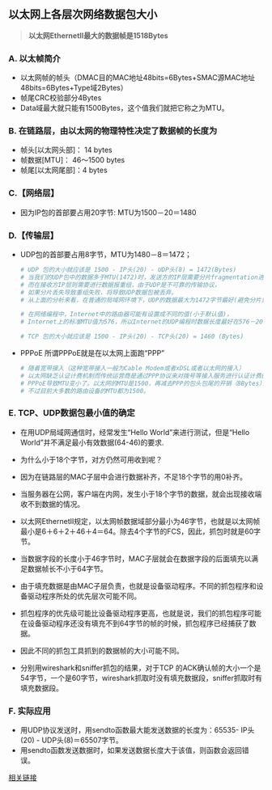 ## **以太网上各层次网络数据包大小**
> **以太网EthernetII最大的数据帧是1518Bytes** 

### A. 以太帧简介
- 以太网帧的帧头（DMAC目的MAC地址48bits=6Bytes+SMAC源MAC地址48bits=6Bytes+Type域2Bytes）
- 帧尾CRC校验部分4Bytes
- Data域最大就只能有1500Bytes，这个值我们就把它称之为MTU。

### B. 在链路层，由以太网的物理特性决定了数据帧的长度为 
- 帧头[以太网头部]： 14 bytes
- 帧数据[MTU]： 46～1500 bytes
- 帧尾[以太网尾部]：4 bytes

### C.【网络层】
- 因为IP包的首部要占用20字节: MTU为1500－20＝1480

### D.【传输层】
- UDP包的首部要占用8字节，MTU为1480－8＝1472；
    ```sh
    # UDP 包的大小就应该是 1500 - IP头(20) - UDP头(8) = 1472(Bytes)
    # 当我们的UDP包中的数据多于MTU(1472)时，发送方的IP层需要分片fragmentation进行传输，
    # 而在接收方IP层则需要进行数据报重组，由于UDP是不可靠的传输协议，
    # 如果分片丢失导致重组失败，将导致UDP数据包被丢弃。 　　
    # 从上面的分析来看，在普通的局域网环境下，UDP的数据最大为1472字节最好(避免分片重组)

    # 在网络编程中，Internet中的路由器可能有设置成不同的值(小于默认值)，
    # Internet上的标准MTU值为576，所以Internet的UDP编程时数据长度最好在576－20－8＝548字节以内。

    # TCP 包的大小就应该是 1500 - IP头(20) - TCP头(20) = 1460 (Bytes)
    ```
- PPPoE 所谓PPPoE就是在以太网上面跑“PPP”
    ```sh
    # 随着宽带接入（这种宽带接入一般为Cable Modem或者xDSL或者以太网的接入）
    # 以太网缺乏认证计费机制而传统运营商是通过PPP协议来对拨号等接入服务进行认证计费的，所以引入PPPoE
    # PPPoE导致MTU变小了。以太网的MTU是1500，再减去PPP的包头包尾的开销（8Bytes），就变成1492。
    # 不过目前大多数的路由设备的MTU都为1500。
    ```

### E. TCP、UDP数据包最小值的确定
- 在用UDP局域网通信时，经常发生“Hello World”来进行测试，但是“Hello World”并不满足最小有效数据(64-46)的要求.
- 为什么小于18个字节，对方仍然可用收到呢？
- 因为在链路层的MAC子层中会进行数据补齐，不足18个字节的用0补齐。
- 当服务器在公网，客户端在内网，发生小于18个字节的数据，就会出现接收端收不到数据的情况。

- 以太网EthernetII规定，以太网帧数据域部分最小为46字节，也就是以太网帧最小是6＋6＋2＋46＋4＝64。除去4个字节的FCS，因此，抓包时就是60字节。
- 当数据字段的长度小于46字节时，MAC子层就会在数据字段的后面填充以满足数据帧长不小于64字节。
- 由于填充数据是由MAC子层负责，也就是设备驱动程序。不同的抓包程序和设备驱动程序所处的优先层次可能不同。
- 抓包程序的优先级可能比设备驱动程序更高，也就是说，我们的抓包程序可能在设备驱动程序还没有填充不到64字节的帧的时候，抓包程序已经捕获了数据。
- 因此不同的抓包工具抓到的数据帧的大小可能不同。
- 分别用wireshark和sniffer抓包的结果，对于TCP 的ACK确认帧的大小一个是54字节，一个是60字节，wireshark抓取时没有填充数据段，sniffer抓取时有填充数据段。

### F. 实际应用
- 用UDP协议发送时，用sendto函数最大能发送数据的长度为：65535- IP头(20) - UDP头(8)＝65507字节。
- 用sendto函数发送数据时，如果发送数据长度大于该值，则函数会返回错误。  

[相关链接](https://blog.csdn.net/caoshangpa/article/details/51530685)

